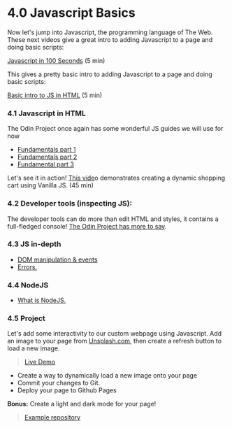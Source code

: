# 4.0 Javascript Basics

Now let's jump into Javascript, the programming language of The Web. These next videos give a great intro to adding Javascript to a page and doing basic scripts:

[Javascript in 100 Seconds](https://www.youtube.com/watch?v=DHjqpvDnNGE) (5 min)



This gives a pretty basic intro to adding Javascript to a page and doing basic scripts:

[Basic intro to JS in HTML](https://www.youtube.com/watch?v=oaj-uD-bGIY\)) (5 min)

### 4.1 Javascript in HTML

The Odin Project once again has some wonderful JS guides we will use for now

* [Fundamentals part 1](https://www.theodinproject.com/lessons/foundations-fundamentals-part-1)&#x20;
* [Fundamentals part 2](https://www.theodinproject.com/lessons/foundations-fundamentals-part-2)
* [Fundamental part 3](https://www.theodinproject.com/lessons/foundations-fundamentals-part-3)

Let's see it in action! [This vide](https://www.youtube.com/watch?v=YeFzkC2awTM)o demonstrates creating a dynamic shopping cart using Vanilla JS. (45 min)

### 4.2 Developer tools (inspecting JS):

The developer tools can do more than edit HTML and styles, it contains a full-fledged console! [The Odin Project has more to say](https://www.theodinproject.com/lessons/foundations-javascript-developer-tools).

### 4.3 JS in-depth

* [DOM manipulation & events](https://www.theodinproject.com/lessons/foundations-dom-manipulation-and-events)
* [Errors.](https://www.theodinproject.com/lessons/foundations-understanding-errors)

### 4.4 NodeJS

* [What is NodeJS.](https://www.theodinproject.com/lessons/nodejs-introduction-what-is-nodejs)

### 4.5 Project

Let's add some interactivity to our custom webpage using Javascript. Add an image to your page from [Unsplash.com](https://unsplash.com), then create a refresh button to load a new image.

> [Live Demo](https://aam-institute.github.io/project-003/)

* Create a way to dynamically load a new image onto your page
* Commit your changes to Git.
* Deploy your page to Github Pages

**Bonus:** Create a light and dark mode for your page!

> [Example repository](https://github.com/AAM-Institute/project-003)
